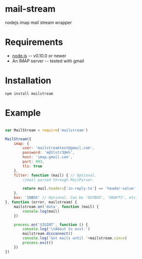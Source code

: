 mail-stream
===========

nodejs imap mail stream wrapper

Requirements
============

* [node.js](http://nodejs.org/) -- v0.10.0 or newer
* An IMAP server -- tested with gmail


Installation
============

    npm install mailstream

Example
=======

```javascript

var MailStream = require('mailstream')

MailStream({
    imap: {
        user: 'mailstreamtest@gmail.com',
        password: 'm@1lstr3@m%',
        host: 'imap.gmail.com',
        port: 993,
        tls: true
    },
    filter: function (mail) { // Optional.
        //mail parsed through MailParser.

        return mail.headers['in-reply-to'] == 'header-value'
    },
    box: 'INBOX' // Optional. Can be 'OUTBOX', 'DRAFTS', etc.
}, function (error, mailstream) {
    mailstream.on('data', function (mail) {
        console.log(mail)
    })

    process.on('SIGINT', function () {
        console.log('\nAbout to exit.')
        mailstream.disconnect()
        console.log('Got mails until '+mailstream.since)
        process.exit()
    })
})
```

